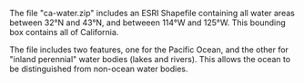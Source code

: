 The file "ca-water.zip" includes an ESRI Shapefile containing all water areas between 32°N and 43°N, and betweeen 114°W and 125°W. This bounding box contains all of California.

The file includes two features, one for the Pacific Ocean, and the other for "inland perennial" water bodies (lakes and rivers). This allows the ocean to be distinguished from non-ocean water bodies.
